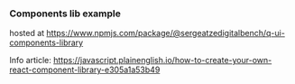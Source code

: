 ### Components lib example

hosted at https://www.npmjs.com/package/@sergeatzedigitalbench/q-ui-components-library

Info article: https://javascript.plainenglish.io/how-to-create-your-own-react-component-library-e305a1a53b49
